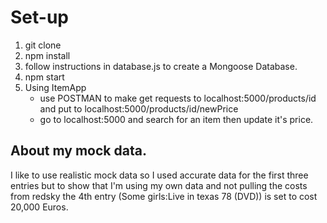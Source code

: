 # Set-up
1. git clone
2. npm install
3. follow instructions in database.js to create a Mongoose Database.
4. npm start
5. Using ItemApp
    * use POSTMAN to make get requests to localhost:5000/products/id and put to localhost:5000/products/id/newPrice
    * go to localhost:5000 and search for an item then update it's price.

## About my mock data.
I like to use realistic mock data so I used accurate data for the first three entries but to show that I'm using my own data and not pulling the costs from redsky the 4th entry (Some girls:Live in texas 78 (DVD)) is set to cost 20,000 Euros.